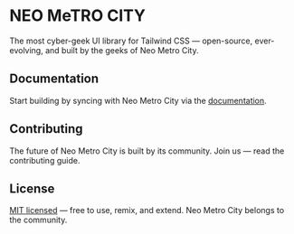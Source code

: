 # NEO MeTRO CITY

The most cyber-geek UI library for Tailwind CSS — open-source, ever-evolving, and built by the geeks of Neo Metro City.

## Documentation

Start building by syncing with Neo Metro City via the <a href="https://neo-metro.dev">documentation</a>.

## Contributing

The future of Neo Metro City is built by its community.
Join us — read the <a>contributing guide</a>.

## License

<a href="https://github.com/moguDev/neo-metro-city/blob/main/LICENSE">MIT licensed</a> — free to use, remix, and extend.
Neo Metro City belongs to the community.
